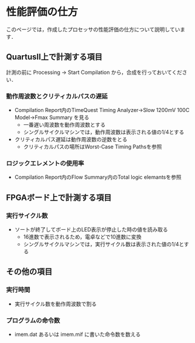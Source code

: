 
# 性能評価の仕方

このページでは，作成したプロセッサの性能評価の仕方について説明しています．

## QuartusII上で計測する項目

計測の前に Processing -> Start Compilation から，合成を行っておいてください．

### 動作周波数とクリティカルパスの遅延
* Compilation Report内のTimeQuest Timing Analyzer→Slow 1200mV 100C Model→Fmax Summary を見る
    * 一番遅い周波数を動作周波数とする
    * シングルサイクルマシンでは，動作周波数は表示される値の1/4とする
* クリティカルパス遅延は動作周波数の逆数をとる
    * クリティカルパスの場所はWorst-Case Timing Pathsを参照

### ロジックエレメントの使用率
* Compilation Report内のFlow Summary内のTotal logic elemantsを参照

## FPGAボード上で計測する項目

### 実行サイクル数
* ソートが終了してボード上のLED表示が停止した時の値を読み取る
    * 16進数で表示されるため，電卓などで10進数に変換
    * シングルサイクルマシンでは，実行サイクル数は表示された値の1/4とする

## その他の項目

### 実行時間
* 実行サイクル数を動作周波数で割る

### プログラムの命令数
* imem.dat あるいは imem.mif に書いた命令数を数える
